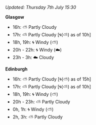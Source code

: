 *Updated: Thursday 7th July 15:30*

**Glasgow**

* 16h: :partly_sunny: Partly Cloudy
* 17h: :partly_sunny: Partly Cloudy [:cyclone:(:partly_sunny:) as of 10h]
* 18h, 19h: :cyclone: Windy (:partly_sunny:)
* 20h - 22h: :cyclone: Windy (:cloud:)
* 23h - 3h: :cloud: Cloudy

**Edinburgh**

* 16h: :partly_sunny: Partly Cloudy [:cyclone:(:partly_sunny:) as of 15h]
* 17h: :partly_sunny: Partly Cloudy [:cyclone:(:partly_sunny:) as of 10h]
* 18h, 19h: :cyclone: Windy (:partly_sunny:)
* 20h - 23h: :partly_sunny: Partly Cloudy
* 0h, 1h: :cyclone: Windy (:partly_sunny:)
* 2h, 3h: :partly_sunny: Partly Cloudy
